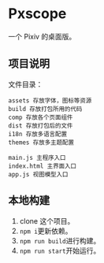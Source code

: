 # Pxscope

一个 Pixiv 的桌面版。

## 项目说明

文件目录：
```
assets 存放字体，图标等资源
build 存放打包所用的代码
comp 存放各个页面组件
dist 存放打包后的文件
i18n 存放多语言配置
themes 存放多主题配置

main.js 主程序入口
index.html 主界面入口
app.js 视图模型入口
```

## 本地构建

1. clone 这个项目。
2. `npm i`更新依赖。
3. `npm run build`进行构建。
4. `npm run start`开始运行。
